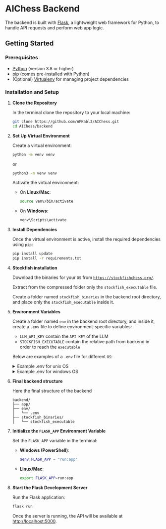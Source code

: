 # AIChess Backend

The backend is built with [Flask](https://flask.palletsprojects.com/en/stable/), a lightweight web framework for Python, to handle API requests and perform web app logic.

## Getting Started

### Prerequisites

- [Python](https://www.python.org/) (version 3.8 or higher)
- [pip](https://pip.pypa.io/en/stable/) (comes pre-installed with Python)
- (Optional) [Virtualenv](https://virtualenv.pypa.io/en/latest/) for managing project dependencies

### Installation and Setup

1. **Clone the Repository**

   In the terminal clone the repository to your local machine:
   ```bash
   git clone https://github.com/AFKabl3/AIChess.git
   cd AIChess/backend

2. **Set Up Virtual Environment**

   Create a virtual environment:
   ```bash
   python -m venv venv
   ```
   or
   ```bash
   python3 -m venv venv
   ```

   Activate the virtual environment:
   - On **Linux/Mac**:
     ```bash
     source venv/bin/activate
     ```
   - On **Windows**:
     ```powershell
     venv\Scripts\activate
     ```

3. **Install Dependencies**

   Once the virtual environment is active, install the required dependencies using `pip`:
   ```bash
   pip install update
   pip install -r requirements.txt
   ```

4. **Stockfish installation**
   
   Download the binaries for your `OS` from [`https://stockfishchess.org/`](https://stockfishchess.org/download/). 

   Extract from the compressed folder only the `stockfish_executable` file.
   
   Create a folder named `stockfish_binaries` in the backend root directory, and place only the `stockfish_executable` inside it.


5. **Environment Variables**

   Create a folder named `env` in the backend root directory, and inside it, 
   create a `.env` file to define environment-specific variables:
   - `LLM_API_KEY` contain the `API KEY` of the LLM
   - `STOCKFISH_EXECUTABLE` contain the relative path from 
      backend in order to reach the `executable`

   Below are examples of a `.env` file for different `OS`:
   <details>
   <summary>Example .env for unix OS</summary>
   
   ```plain text
   LLM_API_KEY=your_secret_key_here
   STOCKFISH_EXECUTABLE=stockfish_binaries/stockfish-executable
   ```
   </details>

   <details>
   <summary>Example .env for windows OS</summary>
   
   ```plain text
   LLM_API_KEY=your_secret_key_here
   STOCKFISH_EXECUTABLE=stockfish_binaries/stockfish-executable.exe
   ```
   </details>


6. **Final backend structure**

   Here the final structure of the backend
   ```plain text
   backend/
   ├── app/
   ├── env/
   │   └── .env
   ├── stockfish_binaries/
   │   └── stockfish_executable
   ```


7. **Initialize the `FLASK_APP` Environment Variable**

   Set the `FLASK_APP` variable in the terminal:

   - **Windows (PowerShell)**:
     ```powershell
     $env:FLASK_APP = "run:app"
     ```

   - **Linux/Mac**:
     ```bash
     export FLASK_APP=run:app
     ```


8. **Start the Flask Development Server**

   Run the Flask application:
   ```bash
   flask run
   ```

   Once the server is running, the API will be available at [http://localhost:5000](http://localhost:5000).
